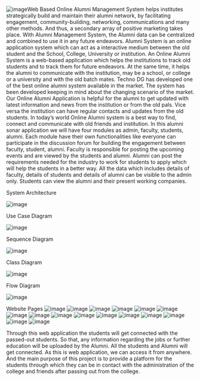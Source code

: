 ![image](https://github.com/user-attachments/assets/a6354875-e0f6-4583-a0e5-7c3ec2afd2f6)Web Based Online Alumni Management System helps institutes strategically build and
maintain their alumni network, by facilitating engagement, community-building, networking,
communications and many other methods. And thus, a secondary array of positive marketing
takes place. With Alumni Management System, the Alumni data can be centralized and
combined to use it in any future endeavors. Alumni System is an online application system
which can act as a interactive medium between the old student and the School, College,
University or institution. An Online Alumni System is a web-based application which helps the
institutions to track old students and to track them for future endeavors. At the same time, it
helps the alumni to communicate with the institution, may be a school, or college or a university
and with the old batch mates. Techno DG has developed one of the best online alumni system
available in the market. The system has been developed keeping in mind about the changing
scenario of the market. Our Online Alumni Application is helpful for the alumni to get updated
with latest information and news from the institution or from the old pals. Vice versa the
institution can have regular contacts and updates from the old students. In today’s world Online
Alumni system is a best way to find, connect and communicate with old friends and institution.
In this alumni sonar application we will have four modules as admin, faculty, students, alumni.
Each module have their own functionalities like everyone can participate in the discussion
forum for building the engagement between faculty, student, alumni. Faculty is responsible for
posting the upcoming events and are viewed by the students and alumni. Alumni can post the
requirements needed for the industry to work for students to apply which will help the students
in a better way. All the data which includes details of faculty, details of students and details of
alumni can be visible to the admin only. Students can view the alumni and their present working
companies.

System Architecture

![image](https://github.com/user-attachments/assets/ce389c0b-ef99-4644-b4c6-235599b16703)

Use Case Diagram

![image](https://github.com/user-attachments/assets/c6fcc45a-8fae-4a76-82d4-a20fc14f8f7e)

Sequence Diagram

![image](https://github.com/user-attachments/assets/c096644b-c2db-4321-a792-3b277a4eb4a0)

Class Diagram

![image](https://github.com/user-attachments/assets/9593948d-625e-4eed-9143-d0a4205d71c4)

Flow Diagram

![image](https://github.com/user-attachments/assets/e2c42663-d5ad-4901-880e-0ef2227e5f46)

Website Pages
![image](https://github.com/user-attachments/assets/5fa7bf11-9366-4c23-93bc-add743c71347)
![image](https://github.com/user-attachments/assets/7bec3446-fb66-4778-ba25-e8fa1fdc63eb)
![image](https://github.com/user-attachments/assets/8172609d-51c0-4901-94d0-04176691bf58)
![image](https://github.com/user-attachments/assets/1966d645-952d-450e-a0cc-5b6622fb7e40)
![image](https://github.com/user-attachments/assets/113a6588-5e6a-4b8f-96bf-cccf56af83ad)
![image](https://github.com/user-attachments/assets/85c37853-39d0-4549-81a5-dd57a8787316)
![image](https://github.com/user-attachments/assets/6966c386-159d-4032-9dbe-e0c62c36801a)
![image](https://github.com/user-attachments/assets/d7720479-d206-4866-8bc6-c0040d94a45c)
![image](https://github.com/user-attachments/assets/a9e311bd-2e27-4628-b062-7be272ec22e5)
![image](https://github.com/user-attachments/assets/90e18ea5-5535-4b13-8763-bd1f2356bba7)
![image](https://github.com/user-attachments/assets/a41ce84e-eae8-4672-8c57-0f09edd38446)
![image](https://github.com/user-attachments/assets/498e348f-1e46-4e1f-b8f8-8565ea624f57)
![image](https://github.com/user-attachments/assets/1beaf582-7104-49a0-801d-3dba9a6b7013)
![image](https://github.com/user-attachments/assets/f5cad187-b084-4a1e-82a0-ad20180ec63b)
![image](https://github.com/user-attachments/assets/dd9922eb-ece9-4dfb-8593-0f71626c57e8)
![image](https://github.com/user-attachments/assets/d426bbd4-b5ac-4bea-bd33-86e173702585)

Through this web application the students will get connected with the passed-out students. So
that, any information regarding the jobs or further education will be uploaded by the Alumni.
All the students and Alumni will get connected. As this is web application, we can access it
from anywhere. And the main purpose of this project is to provide a platform for the students
through which they can be in contact with the administration of the college and friends after
passing out from the college.










